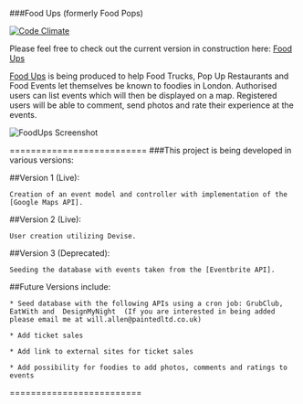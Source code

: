 ###Food Ups (formerly Food Pops)

[![Code Climate](https://codeclimate.com/github/painted/FoodPops/badges/gpa.svg)](https://codeclimate.com/github/painted/FoodPops)

Please feel free to check out the current version in construction here: [Food Ups]

[Food Ups] is being produced to help Food Trucks, Pop Up Restaurants and Food Events let themselves be known to foodies in London.  Authorised users can list events which will then be displayed on a map.  Registered users will be able to comment, send photos and rate their experience at the events.

![FoodUps Screenshot](http://www.paintedchef.com/images/FoodUps.png)

==========================
###This project is being developed in various versions:

##Version 1 (Live):

	Creation of an event model and controller with implementation of the [Google Maps API].

##Version 2 (Live):

	User creation utilizing Devise.

##Version 3 (Deprecated): 

	Seeding the database with events taken from the [Eventbrite API].

##Future Versions include:

	* Seed database with the following APIs using a cron job: GrubClub, EatWith and  DesignMyNight  (If you are interested in being added please email me at will.allen@paintedltd.co.uk)

	* Add ticket sales

	* Add link to external sites for ticket sales

	* Add possibility for foodies to add photos, comments and ratings to events

=========================

[Food Ups]:https://foodups.herokuapp.com/
[Google Maps API]:https://developers.google.com/maps/
[Eventbrite API]:http://developer.eventbrite.com/

